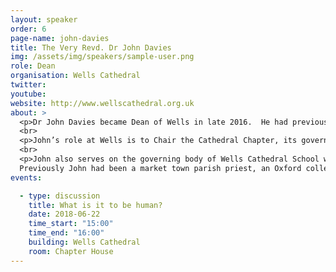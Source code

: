 ```yaml
---
layout: speaker
order: 6
page-name: john-davies
title: The Very Revd. Dr John Davies
img: /assets/img/speakers/sample-user.png
role: Dean
organisation: Wells Cathedral
twitter:
youtube:
website: http://www.wellscathedral.org.uk
about: >
  <p>Dr John Davies became Dean of Wells in late 2016.  He had previously served as Dean of Derby for six years, helping to restore the fabric of that Cathedral, as well as developing links between it and the city and county.</p>
  <br>
  <p>John’s role at Wells is to Chair the Cathedral Chapter, its governing body; to ensure really good connections between the Cathedral and its many stakeholders; and to care for its fabric and worship.  He is also a member of the Bishop’s senior staff team in the diocese.</p>
  <br>
  <p>John also serves on the governing body of Wells Cathedral School which sits in close proximity to the Cathedral and which has very strong links with the Cathedral’s music.
  Previously John had been a market town parish priest, an Oxford college chaplain and an inner city incumbent.  He has strong interests in theology and the role of the church in today’s society.</p>
events:

  - type: discussion
    title: What is it to be human?
    date: 2018-06-22
    time_start: "15:00"
    time_end: "16:00"
    building: Wells Cathedral
    room: Chapter House
---
```

